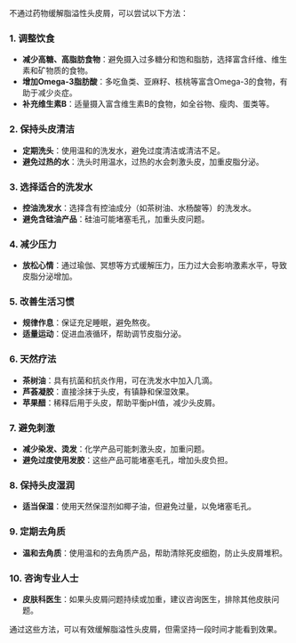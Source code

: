 不通过药物缓解脂溢性头皮屑，可以尝试以下方法：

### 1. **调整饮食**
- **减少高糖、高脂肪食物**：避免摄入过多糖分和饱和脂肪，选择富含纤维、维生素和矿物质的食物。
- **增加Omega-3脂肪酸**：多吃鱼类、亚麻籽、核桃等富含Omega-3的食物，有助于减少炎症。
- **补充维生素B**：适量摄入富含维生素B的食物，如全谷物、瘦肉、蛋类等。

### 2. **保持头皮清洁**
- **定期洗头**：使用温和的洗发水，避免过度清洁或清洁不足。
- **避免过热的水**：洗头时用温水，过热的水会刺激头皮，加重皮脂分泌。

### 3. **选择适合的洗发水**
- **控油洗发水**：选择含有控油成分（如茶树油、水杨酸等）的洗发水。
- **避免含硅油产品**：硅油可能堵塞毛孔，加重头皮问题。

### 4. **减少压力**
- **放松心情**：通过瑜伽、冥想等方式缓解压力，压力过大会影响激素水平，导致皮脂分泌增加。

### 5. **改善生活习惯**
- **规律作息**：保证充足睡眠，避免熬夜。
- **适量运动**：促进血液循环，帮助调节皮脂分泌。

### 6. **天然疗法**
- **茶树油**：具有抗菌和抗炎作用，可在洗发水中加入几滴。
- **芦荟凝胶**：直接涂抹于头皮，有镇静和保湿效果。
- **苹果醋**：稀释后用于头皮，帮助平衡pH值，减少头皮屑。

### 7. **避免刺激**
- **减少染发、烫发**：化学产品可能刺激头皮，加重问题。
- **避免过度使用发胶**：这些产品可能堵塞毛孔，增加头皮负担。

### 8. **保持头皮湿润**
- **适当保湿**：使用天然保湿剂如椰子油，但避免过量，以免堵塞毛孔。

### 9. **定期去角质**
- **温和去角质**：使用温和的去角质产品，帮助清除死皮细胞，防止头皮屑堆积。

### 10. **咨询专业人士**
- **皮肤科医生**：如果头皮屑问题持续或加重，建议咨询医生，排除其他皮肤问题。

通过这些方法，可以有效缓解脂溢性头皮屑，但需坚持一段时间才能看到效果。